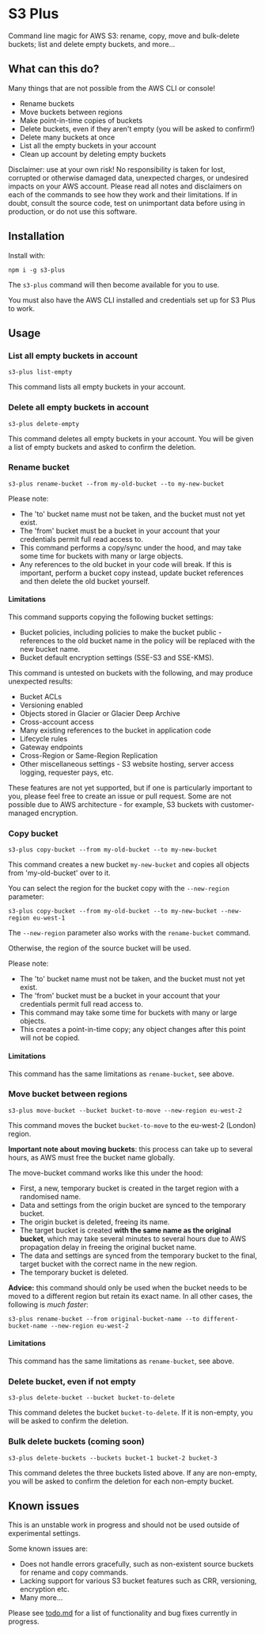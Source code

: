 # S3 Plus

Command line magic for AWS S3: rename, copy, move and bulk-delete buckets; list and delete empty buckets, and more...

## What can this do?

Many things that are not possible from the AWS CLI or console!

* Rename buckets
* Move buckets between regions
* Make point-in-time copies of buckets
* Delete buckets, even if they aren't empty (you will be asked to confirm!)
* Delete many buckets at once
* List all the empty buckets in your account
* Clean up account by deleting empty buckets

Disclaimer: use at your own risk! No responsibility is taken for lost, corrupted or otherwise damaged data, unexpected charges, or undesired impacts on your AWS account. Please read all notes and disclaimers on each of the commands to see how they work and their limitations. If in doubt, consult the source code, test on unimportant data before using in production, or do not use this software.

## Installation

Install with:

`npm i -g s3-plus`

The `s3-plus` command will then become available for you to use.

You must also have the AWS CLI installed and credentials set up for S3 Plus to work.

## Usage

### List all empty buckets in account

`s3-plus list-empty`

This command lists all empty buckets in your account.

### Delete all empty buckets in account

`s3-plus delete-empty`

This command deletes all empty buckets in your account. You will be given a list of empty buckets and asked to confirm the deletion.

### Rename bucket

`s3-plus rename-bucket --from my-old-bucket --to my-new-bucket`

Please note:
* The 'to' bucket name must not be taken, and the bucket must not yet exist.
* The 'from' bucket must be a bucket in your account that your credentials permit full read access to.
* This command performs a copy/sync under the hood, and may take some time for buckets with many or large objects.
* Any references to the old bucket in your code will break. If this is important, perform a bucket copy instead, update bucket references and then delete the old bucket yourself.

#### Limitations

This command supports copying the following bucket settings:
* Bucket policies, including policies to make the bucket public - references to the old bucket name in the policy will be replaced with the new bucket name.
* Bucket default encryption settings (SSE-S3 and SSE-KMS).

This command is untested on buckets with the following, and may produce unexpected results:
* Bucket ACLs
* Versioning enabled
* Objects stored in Glacier or Glacier Deep Archive
* Cross-account access
* Many existing references to the bucket in application code
* Lifecycle rules
* Gateway endpoints
* Cross-Region or Same-Region Replication
* Other miscellaneous settings - S3 website hosting, server access logging, requester pays, etc.

These features are not yet supported, but if one is particularly important to you, please feel free to create an issue or pull request. Some are not possible due to AWS architecture - for example, S3 buckets with customer-managed encryption.

### Copy bucket

`s3-plus copy-bucket --from my-old-bucket --to my-new-bucket`

This command creates a new bucket `my-new-bucket` and copies all objects from 'my-old-bucket' over to it.

You can select the region for the bucket copy with the `--new-region` parameter:

`s3-plus copy-bucket --from my-old-bucket --to my-new-bucket --new-region eu-west-1`

The `--new-region` parameter also works with the `rename-bucket` command.

Otherwise, the region of the source bucket will be used.

Please note:
* The 'to' bucket name must not be taken, and the bucket must not yet exist.
* The 'from' bucket must be a bucket in your account that your credentials permit full read access to.
* This command may take some time for buckets with many or large objects.
* This creates a point-in-time copy; any object changes after this point will not be copied.

#### Limitations

This command has the same limitations as `rename-bucket`, see above.

### Move bucket between regions

`s3-plus move-bucket --bucket bucket-to-move --new-region eu-west-2`

This command moves the bucket `bucket-to-move` to the eu-west-2 (London) region.

**Important note about moving buckets**: this process can take up to several hours, as AWS must free the bucket name globally.

The move-bucket command works like this under the hood:
* First, a new, temporary bucket is created in the target region with a randomised name.
* Data and settings from the origin bucket are synced to the temporary bucket.
* The origin bucket is deleted, freeing its name.
* The target bucket is created **with the same name as the original bucket**, which may take several minutes to several hours due to AWS propagation delay in freeing the original bucket name.
* The data and settings are synced from the temporary bucket to the final, target bucket with the correct name in the new region.
* The temporary bucket is deleted.

**Advice:** this command should only be used when the bucket needs to be moved to a different region but retain its exact name. In all other cases, the following is *much faster*:

`s3-plus rename-bucket --from original-bucket-name --to different-bucket-name --new-region eu-west-2`

#### Limitations

This command has the same limitations as `rename-bucket`, see above.

### Delete bucket, even if not empty

`s3-plus delete-bucket --bucket bucket-to-delete`

This command deletes the bucket `bucket-to-delete`. If it is non-empty, you will be asked to confirm the deletion.

### Bulk delete buckets (coming soon)

`s3-plus delete-buckets --buckets bucket-1 bucket-2 bucket-3`

This command deletes the three buckets listed above. If any are non-empty, you will be asked to confirm the deletion for each non-empty bucket.

## Known issues

This is an unstable work in progress and should not be used outside of experimental settings.

Some known issues are:
* Does not handle errors gracefully, such as non-existent source buckets for rename and copy commands.
* Lacking support for various S3 bucket features such as CRR, versioning, encryption etc.
* Many more...

Please see [todo.md](todo.md) for a list of functionality and bug fixes currently in progress.